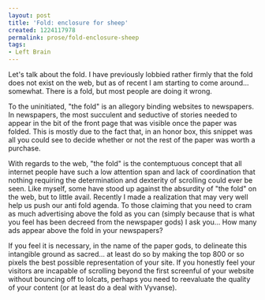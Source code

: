 ```yaml
---
layout: post
title: 'Fold: enclosure for sheep'
created: 1224117978
permalink: prose/fold-enclosure-sheep
tags:
- Left Brain
---
```

Let's talk about the fold. I have previously lobbied rather firmly that the fold does not exist on the web, but as of recent I am starting to come around... somewhat. There is a fold, but most people are doing it wrong.

To the uninitiated, "the fold" is an allegory binding websites to newspapers. In newspapers, the most succulent and seductive of stories needed to appear in the bit of the front page that was visible once the paper was folded. This is mostly due to the fact that, in an honor box, this snippet was all you could see to decide whether or not the rest of the paper was worth a purchase.

With regards to the web, "the fold" is the contemptuous concept that all internet people have such a low attention span and lack of coordination that nothing requiring the determination and dexterity of scrolling could ever be seen. Like myself, some have stood up against the absurdity of "the fold" on the web, but to little avail. Recently I made a realization that may very well help us push our anti fold agenda.
To those claiming that you need to cram as much advertising above the fold as you can (simply because that is what you feel has been decreed from the newspaper gods) I ask you... How many ads appear above the fold in your newspapers?

If you feel it is necessary, in the name of the paper gods, to delineate this intangible ground as sacred... at least do so by making the top 800 or so pixels the best possible representation of your site. If you honestly feel your visitors are incapable of scrolling beyond the first screenful of your website without bouncing off to lolcats, perhaps you need to reevaluate the quality of your content (or at least do a deal with Vyvanse).
